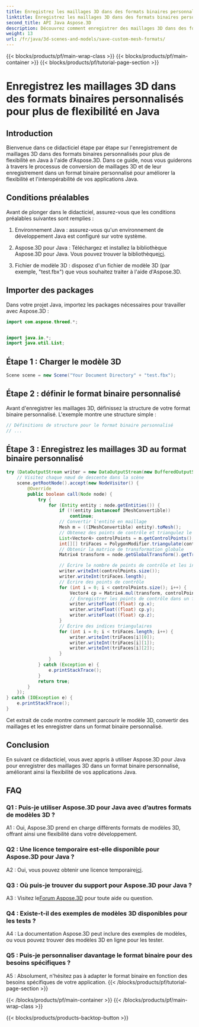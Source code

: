 ```yaml
---
title: Enregistrez les maillages 3D dans des formats binaires personnalisés pour plus de flexibilité en Java
linktitle: Enregistrez les maillages 3D dans des formats binaires personnalisés pour plus de flexibilité en Java
second_title: API Java Aspose.3D
description: Découvrez comment enregistrer des maillages 3D dans des formats binaires personnalisés à l'aide d'Aspose.3D pour Java. Améliorez la flexibilité des applications Java avec ce didacticiel étape par étape.
weight: 13
url: /fr/java/3d-scenes-and-models/save-custom-mesh-formats/
---
```


{{< blocks/products/pf/main-wrap-class >}}
{{< blocks/products/pf/main-container >}}
{{< blocks/products/pf/tutorial-page-section >}}

# Enregistrez les maillages 3D dans des formats binaires personnalisés pour plus de flexibilité en Java

## Introduction

Bienvenue dans ce didacticiel étape par étape sur l'enregistrement de maillages 3D dans des formats binaires personnalisés pour plus de flexibilité en Java à l'aide d'Aspose.3D. Dans ce guide, nous vous guiderons à travers le processus de conversion de maillages 3D et de leur enregistrement dans un format binaire personnalisé pour améliorer la flexibilité et l'interopérabilité de vos applications Java.

## Conditions préalables

Avant de plonger dans le didacticiel, assurez-vous que les conditions préalables suivantes sont remplies :

1. Environnement Java : assurez-vous qu'un environnement de développement Java est configuré sur votre système.

2.  Aspose.3D pour Java : Téléchargez et installez la bibliothèque Aspose.3D pour Java. Vous pouvez trouver la bibliothèque[ici](https://releases.aspose.com/3d/java/).

3. Fichier de modèle 3D : disposez d'un fichier de modèle 3D (par exemple, "test.fbx") que vous souhaitez traiter à l'aide d'Aspose.3D.

## Importer des packages

Dans votre projet Java, importez les packages nécessaires pour travailler avec Aspose.3D :

```java
import com.aspose.threed.*;


import java.io.*;
import java.util.List;
```

## Étape 1 : Charger le modèle 3D

```java
Scene scene = new Scene("Your Document Directory" + "test.fbx");
```

## Étape 2 : définir le format binaire personnalisé

Avant d'enregistrer les maillages 3D, définissez la structure de votre format binaire personnalisé. L'exemple montre une structure simple :

```java
// Définitions de structure pour le format binaire personnalisé
// ...
```

## Étape 3 : Enregistrez les maillages 3D au format binaire personnalisé

```java
try (DataOutputStream writer = new DataOutputStream(new BufferedOutputStream(new FileOutputStream("Your Document Directory" + "Save3DMeshesInCustomBinaryFormat_out")))) {
    // Visitez chaque nœud de descente dans la scène
    scene.getRootNode().accept(new NodeVisitor() {
        @Override
        public boolean call(Node node) {
            try {
                for (Entity entity : node.getEntities()) {
                    if (!(entity instanceof IMeshConvertible))
                        continue;
                    // Convertir l'entité en maillage
                    Mesh m = ((IMeshConvertible) entity).toMesh();
                    // Obtenez des points de contrôle et triangulez le maillage
                    List<Vector4> controlPoints = m.getControlPoints();
                    int[][] triFaces = PolygonModifier.triangulate(controlPoints, m.getPolygons());
                    // Obtenir la matrice de transformation globale
                    Matrix4 transform = node.getGlobalTransform().getTransformMatrix();

                    // Écrire le nombre de points de contrôle et les indices triangulaires
                    writer.writeInt(controlPoints.size());
                    writer.writeInt(triFaces.length);
                    // Écrire des points de contrôle
                    for (int i = 0; i < controlPoints.size(); i++) {
                        Vector4 cp = Matrix4.mul(transform, controlPoints.get(i));
                        // Enregistrer les points de contrôle dans un fichier
                        writer.writeFloat((float) cp.x);
                        writer.writeFloat((float) cp.y);
                        writer.writeFloat((float) cp.z);
                    }
                    // Écrire des indices triangulaires
                    for (int i = 0; i < triFaces.length; i++) {
                        writer.writeInt(triFaces[i][0]);
                        writer.writeInt(triFaces[i][1]);
                        writer.writeInt(triFaces[i][2]);
                    }
                }
            } catch (Exception e) {
                e.printStackTrace();
            }
            return true;
        }
    });
} catch (IOException e) {
    e.printStackTrace();
}
```

Cet extrait de code montre comment parcourir le modèle 3D, convertir des maillages et les enregistrer dans un format binaire personnalisé.

## Conclusion

En suivant ce didacticiel, vous avez appris à utiliser Aspose.3D pour Java pour enregistrer des maillages 3D dans un format binaire personnalisé, améliorant ainsi la flexibilité de vos applications Java.

## FAQ

### Q1 : Puis-je utiliser Aspose.3D pour Java avec d’autres formats de modèles 3D ?

A1 : Oui, Aspose.3D prend en charge différents formats de modèles 3D, offrant ainsi une flexibilité dans votre développement.

### Q2 : Une licence temporaire est-elle disponible pour Aspose.3D pour Java ?

 A2 : Oui, vous pouvez obtenir une licence temporaire[ici](https://purchase.aspose.com/temporary-license/).

### Q3 : Où puis-je trouver du support pour Aspose.3D pour Java ?

 A3 : Visitez le[Forum Aspose.3D](https://forum.aspose.com/c/3d/18) pour toute aide ou question.

### Q4 : Existe-t-il des exemples de modèles 3D disponibles pour les tests ?

A4 : La documentation Aspose.3D peut inclure des exemples de modèles, ou vous pouvez trouver des modèles 3D en ligne pour les tester.

### Q5 : Puis-je personnaliser davantage le format binaire pour des besoins spécifiques ?

A5 : Absolument, n'hésitez pas à adapter le format binaire en fonction des besoins spécifiques de votre application.
{{< /blocks/products/pf/tutorial-page-section >}}

{{< /blocks/products/pf/main-container >}}
{{< /blocks/products/pf/main-wrap-class >}}

{{< blocks/products/products-backtop-button >}}
